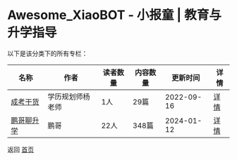 # Awesome_XiaoBOT - 小报童 | 教育与升学指导

以下是该分类下的所有专栏：

| 名称 | 作者 | 读者数量 | 内容数量 | 更新时间 | 详情 |
|------|------|----------|----------|----------|------|
| [成考干货](https://xiaobot.net/p/crgkgh?refer=0b133df9-27dc-423b-8101-639049001c13) | 学历规划师杨老师 | 1人 | 29篇 |  2022-09-16 | [详情](data/crgkgh.md) |
| [鹏哥聊升学](https://xiaobot.net/p/sdp153?refer=0b133df9-27dc-423b-8101-639049001c13) | 鹏哥 | 22人 | 348篇 |  2024-01-12 | [详情](data/sdp153.md) |


返回 [首页](../README.md)
